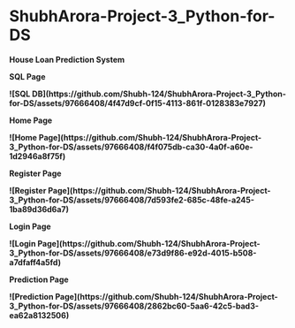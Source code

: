 # ShubhArora-Project-3_Python-for-DS
<b>House Loan Prediction System<b>
<br>
<p>SQL Page</p>
![SQL DB](https://github.com/Shubh-124/ShubhArora-Project-3_Python-for-DS/assets/97666408/4f47d9cf-0f15-4113-861f-0128383e7927)
<p>Home Page</p>
![Home Page](https://github.com/Shubh-124/ShubhArora-Project-3_Python-for-DS/assets/97666408/f4f075db-ca30-4a0f-a60e-1d2946a8f75f)
<p>Register Page</p>
![Register Page](https://github.com/Shubh-124/ShubhArora-Project-3_Python-for-DS/assets/97666408/7d593fe2-685c-48fe-a245-1ba89d36d6a7)
<p>Login Page</p>
![Login Page](https://github.com/Shubh-124/ShubhArora-Project-3_Python-for-DS/assets/97666408/e73d9f86-e92d-4015-b508-a7dfaff4a5fd)
<p>Prediction Page</p>
![Prediction Page](https://github.com/Shubh-124/ShubhArora-Project-3_Python-for-DS/assets/97666408/2862bc60-5aa6-42c5-bad3-ea62a8132506)
